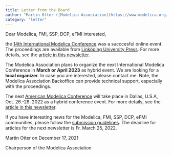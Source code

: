 ```yaml
---
title: Letter from the Board
author: "Martin Otter ([Modelica Association](https://www.modelica.org/))"
category: "letter"
---
```


Dear Modelica, FMI, SSP, DCP, eFMI interested,

the [14th International Modelica Conference](https://2021.international.conference.modelica.org/) was a succcesful online event.
The proceedings are available from [Linköping University Press](https://ecp.ep.liu.se/index.php/modelica/issue/view/37). For more
details, see the [article in this newsletter](#ModelicaConference2021).

The Modelica Association plans to organize the next International Modelica Conference in **March or April 2023** as hybrid event.  We are looking for a **local organizer**. In case you are interested, please contact me. Note, the Modelica Association Backoffice can provide technical support, especially with the proceedings.

The next [American Modelica Conference](https://2022.american.conference.modelica.org/) will take place in Dallas, U.S.A, 
Oct. 26.-28. 2022 as a hybrid conference event. For more details, see the [article in this newsletter](#american-modelica-conference-2022).

If you have interesting news for the Modelica, FMI, SSP, DCP, eFMI communities,
please follow the [submission guidelines](https://newsletter.modelica.org/submission-guidelines.html).
The deadline for articles for the next newsletter is Fr. March 25, 2022.

Martin Otter on December 17, 2021

Chairperson of the Modelica Association
